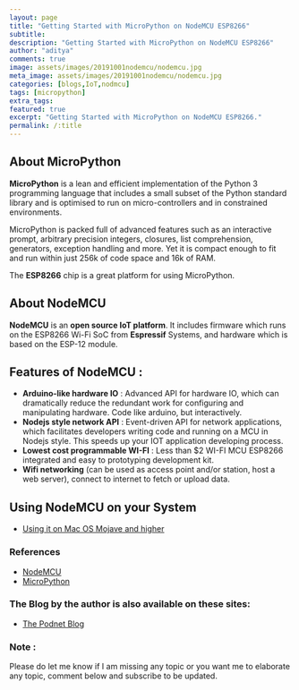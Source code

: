 ```yaml
---
layout: page
title: "Getting Started with MicroPython on NodeMCU ESP8266"
subtitle: 
description: "Getting Started with MicroPython on NodeMCU ESP8266"
author: "aditya"
comments: true
image: assets/images/20191001nodemcu/nodemcu.jpg
meta_image: assets/images/20191001nodemcu/nodemcu.jpg
categories: [blogs,IoT,nodmcu]
tags: [micropython]
extra_tags:
featured: true
excerpt: "Getting Started with MicroPython on NodeMCU ESP8266."
permalink: /:title
---
```


## About MicroPython

**MicroPython** is a lean and efficient implementation of the Python 3 programming language that includes a small subset of the Python standard library and is optimised to run on micro-controllers and in constrained environments.

MicroPython is packed full of advanced features such as an interactive prompt, arbitrary precision integers, closures, list comprehension, generators, exception handling and more. Yet it is compact enough to fit and run within just 256k of code space and 16k of RAM.

The **ESP8266** chip is a great platform for using MicroPython.

## About NodeMCU

**NodeMCU** is an **open source IoT platform**. It includes firmware which runs on the ESP8266 Wi-Fi SoC from **Espressif** Systems, and hardware which is based on the ESP-12 module.

## Features of NodeMCU :

- **Arduino-like hardware IO** : Advanced API for hardware IO, which can dramatically reduce the redundant work for configuring and manipulating hardware. Code like arduino, but interactively.
- **Nodejs style network API** : Event-driven API for network applications, which facilitates developers writing code and running on a MCU in Nodejs style. This speeds up your IOT application developing process.
- **Lowest cost programmable WI-FI** : Less than $2 WI-FI MCU ESP8266 integrated and easy to prototyping development kit.
- **Wifi networking** (can be used as access point and/or station, host a web server), connect to internet to fetch or upload data.

## Using NodeMCU on your System

- [Using it on Mac OS Mojave and higher](https://blog.thepodnet.com/set-up-micropython-on-nodemcu-on-mac-os-10-14-5/)


### References

- [NodeMCU](https://www.nodemcu.com/)
- [MicroPython](https://docs.micropython.org/en/latest/)

### The Blog by the author is also available on these sites:

- [The Podnet Blog](https://blog.thepodnet.com/getting-started-with-micropython-on-nodemcu/)

### Note :

Please do let me know if I am missing any topic or you want me to elaborate any topic, comment below and subscribe to be updated.